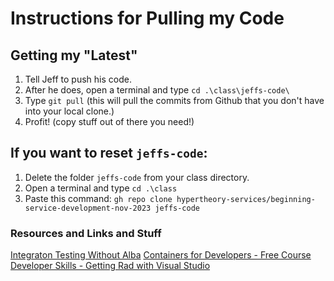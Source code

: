 # Instructions for Pulling my Code


## Getting my "Latest"

1. Tell Jeff to push his code.
2. After he does, open a terminal and type `cd .\class\jeffs-code\`
3. Type `git pull` (this will pull the commits from Github that you don't have into your local clone.)
4. Profit! (copy stuff out of there you need!)

## If you want to reset `jeffs-code`:
1. Delete the folder `jeffs-code` from your class directory.
2. Open a terminal and type `cd .\class`
3. Paste this command: `gh repo clone hypertheory-services/beginning-service-development-nov-2023 jeffs-code`


### Resources and Links and Stuff

[Integraton Testing Without Alba](https://learn.microsoft.com/en-us/aspnet/core/test/integration-tests?view=aspnetcore-7.0)
[Containers for Developers - Free Course](https://hypertheory.podia.com/view/courses/containers-for-developers)
[Developer Skills - Getting Rad with Visual Studio](https://hypertheory.podia.com/view/courses/mastering-your-development-tools-visual-studio)